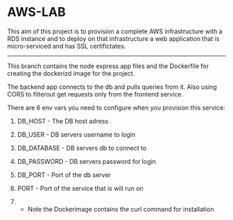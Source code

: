 # AWS-LAB
This aim of this project is to provision a complete AWS infrastructure with a RDS instance and to deploy on that infrastructure  a web application that is micro-serviced and has SSL certifictates.
___________________________
This branch contains the node express app files and the Dockerfile for creating the dockerizd image for the project.

The backend app connects to the db and pulls queries from it.
Also using CORS to filterout get requests only from the frontend service.

There are 6 env vars you need to configure when you provision this service:

1. DB_HOST - The DB host adress
2. DB_USER - DB servers username to login
3. DB_DATABASE -  DB servers db to connect to
4. DB_PASSWORD - DB servers password for login
5. DB_PORT - Port of the db server
6. PORT - Port of the service that is will run on

7. * Note the Dockerimage contains the curl command for installation
